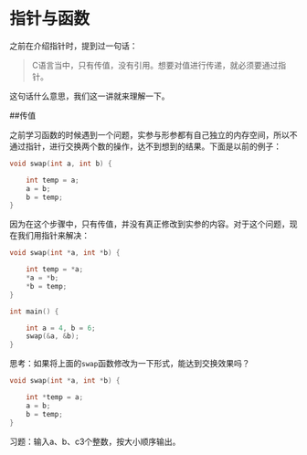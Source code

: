 # 指针与函数

之前在介绍指针时，提到过一句话：

> C语言当中，只有传值，没有引用。想要对值进行传递，就必须要通过指针。

这句话什么意思，我们这一讲就来理解一下。

##传值

之前学习函数的时候遇到一个问题，实参与形参都有自己独立的内存空间，所以不通过指针，进行交换两个数的操作，达不到想到的结果。下面是以前的例子：

```c
void swap(int a, int b) {

    int temp = a;
    a = b;
    b = temp;
}

```

因为在这个步骤中，只有传值，并没有真正修改到实参的内容。对于这个问题，现在我们用指针来解决：

```c
void swap(int *a, int *b) {

    int temp = *a;
    *a = *b;
    *b = temp;
}

int main() {

    int a = 4, b = 6;
    swap(&a, &b);
}

```

思考：如果将上面的`swap`函数修改为一下形式，能达到交换效果吗？

```c
void swap(int *a, int *b) {

    int *temp = a;
    a = b;
    b = temp;
}

```

习题：输入a、b、c3个整数，按大小顺序输出。
